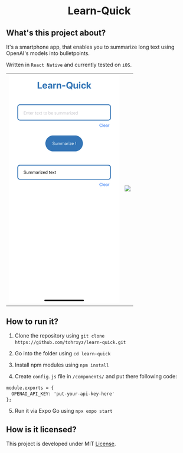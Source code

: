 <h1 align="center">Learn-Quick</h1>

## What's this project about?
It's a smartphone app, that enables you to summarize long text using OpenAI's models into bulletpoints. 

Written in ``React Native`` and currently tested on ``iOS``.

<table>
  <tr>
    <td>
      <img src="https://github.com/tohrxyz/learn-quick/blob/master/assets/screenshot_clear.jpeg" width="300px">
    </td>
    <td>
      <img src="https://github.com/tohrxyz/learn-quick/blob/master/assets/usage.gif" width="285px">
    </td>
  </tr>
</table>



## How to run it?
1. Clone the repository using ``git clone https://github.com/tohrxyz/learn-quick.git``

2. Go into the folder using ``cd learn-quick``

3. Install npm modules using ``npm install``

4. Create ``config.js`` file in ``/components/`` and put there following code:
  ```
  module.exports = {
    OPENAI_API_KEY: 'put-your-api-key-here'
  };
  ```

5. Run it via Expo Go using ``npx expo start``

## How is it licensed?
This project is developed under MIT [License](https://github.com/tohrxyz/learn-quick/blob/master/License).
